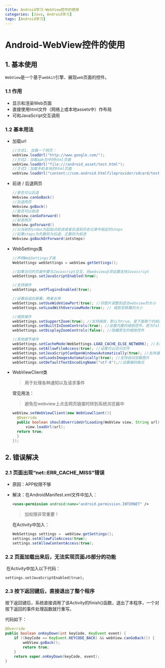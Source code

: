 ```yaml
---
title: Android学习-WebView控件的使用
categories: [Java, Android学习]
tags: [Android学习]
---
```


# Android-WebView控件的使用

## 1. 基本使用

​	`WebView`是一个基于`webkit`引擎、展现`web`页面的控件。

### 1.1 作用

- 显示和渲染Web页面
- 直接使用html文件（网络上或本地assets中）作布局
- 可和JavaScript交互调用

### 1.2 基本用法

 * 加载url 

   ```java
   //方式1. 加载一个网页：
   webView.loadUrl("http://www.google.com/");
   //方式2：加载apk包中的html页面
   webView.loadUrl("file:///android_asset/test.html");
   //方式3：加载手机本地的html页面
   webView.loadUrl("content://com.android.htmlfileprovider/sdcard/test.html");
   ```

* 前进 / 后退网页

  ```java
  //是否可以后退
  Webview.canGoBack() 
  //后退网页
  Webview.goBack()
  //是否可以前进                     
  Webview.canGoForward()
  //前进网页
  Webview.goForward()
  //以当前的index为起始点前进或者后退到历史记录中指定的steps
  //如果steps为负数则为后退，正数则为前进
  Webview.goBackOrForward(intsteps)
  ```

* WebSettings类

  ```java
  //声明WebSettings子类
  WebSettings webSettings = webView.getSettings();
  
  //如果访问的页面中要与Javascript交互，则webview必须设置支持Javascript
  webSettings.setJavaScriptEnabled(true);  
  
  //支持插件
  webSettings.setPluginsEnabled(true); 
  
  //设置自适应屏幕，两者合用
  webSettings.setUseWideViewPort(true); //将图片调整到适合webview的大小 
  webSettings.setLoadWithOverviewMode(true); // 缩放至屏幕的大小
  
  //缩放操作
  webSettings.setSupportZoom(true); //支持缩放，默认为true。是下面那个的前提。
  webSettings.setBuiltInZoomControls(true); //设置内置的缩放控件。若为false，则该WebView不可缩放
  webSettings.setDisplayZoomControls(false); //隐藏原生的缩放控件
  
  //其他细节操作
  webSettings.setCacheMode(WebSettings.LOAD_CACHE_ELSE_NETWORK); //关闭webview中缓存 
  webSettings.setAllowFileAccess(true); //设置可以访问文件 
  webSettings.setJavaScriptCanOpenWindowsAutomatically(true); //支持通过JS打开新窗口 
  webSettings.setLoadsImagesAutomatically(true); //支持自动加载图片
  webSettings.setDefaultTextEncodingName("utf-8");//设置编码格式
  ```

* WebViewClient类

  > 用于处理各种通知以及请求事件

  常见用法：

  >  避免在webview上点击网页链接时转到系统浏览器中

  ```java
  webView.setWebViewClient(new WebViewClient(){
    @Override
    public boolean shouldOverrideUrlLoading(WebView view, String url) {
        view.loadUrl(url);
    return true;
    }
  });
  ```

## 2. 错误解决 

### 2.1 页面出现“net::ERR_CACHE_MISS”错误

* 原因：APP权限不够

* 解决：在AndroidManifest.xml文件中加入：

  ```xml
  <uses-permission android:name="android.permission.INTERNET" />
  ```

  > 加权限非常重要！

  在Activity中加入：

  ```java
  WebSettings settings =  webView.getSettings();
  settings.setAllowFileAccess(true);
  settings.setAllowContentAccess(true);
  ```

### 2.2 页面加载出来后，无法实现页面JS部分的功能

​	在Activity中加入以下代码：

    settings.setJavaScriptEnabled(true);

### 2.3 按下返回键后，直接退出了整个程序

按下返回键后，系统直接调用了该Activity的finish()函数，退出了本程序，一个对按下返回的事件处理函数就行重写。

代码如下：

```java
@Override
public boolean onKeyDown(int keyCode, KeyEvent event) {
    if ((keyCode == KeyEvent.KEYCODE_BACK) && webView.canGoBack()) {
        webView.goBack();
        return true;
    }
    return super.onKeyDown(keyCode, event);
}
```



